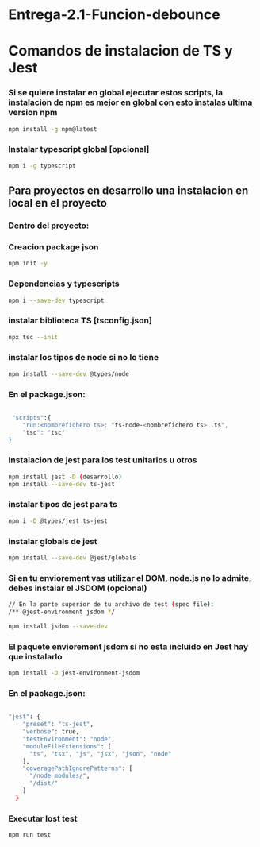 # Entrega-2.1-Funcion-debounce

# Comandos de instalacion de TS y Jest

### Si se quiere instalar en global ejecutar estos scripts, la instalacion de npm es mejor en global con esto instalas ultima version npm 

```sh
npm install -g npm@latest
```

### Instalar typescript global [opcional]

```sh
npm i -g typescript
```

## Para proyectos en desarrollo una instalacion en local en el proyecto

### Dentro del proyecto:
### Creacion  package json

```sh
npm init -y
```

### Dependencias y typescripts

```sh
npm i --save-dev typescript
```

### instalar biblioteca TS [tsconfig.json]

```sh
npx tsc --init 
```

### instalar los tipos de node si no lo tiene

```sh
npm install --save-dev @types/node
```

### En el package.json:

```sh

 "scripts":{
	"run:<nombrefichero ts>: "ts-node-<nombrefichero ts> .ts",
	"tsc": "tsc"
}

```

### Instalacion de jest para los test unitarios u otros

```sh
npm install jest -D (desarrollo)
npm install --save-dev ts-jest
```

### instalar tipos de jest para ts

```sh
npm i -D @types/jest ts-jest  
```

### instalar globals de jest

```sh
npm install --save-dev @jest/globals
```

### Si en tu enviorement vas utilizar el DOM, node.js no lo admite, debes instalar el JSDOM (opcional)
```sh
// En la parte superior de tu archivo de test (spec file):
/** @jest-environment jsdom */

npm install jsdom --save-dev

```

### El paquete enviorement jsdom si no esta incluido en Jest hay que instalarlo
```sh
npm install -D jest-environment-jsdom

```

### En el package.json:

```sh

"jest": {
    "preset": "ts-jest",
    "verbose": true,
    "testEnvironment": "node",
    "moduleFileExtensions": [
      "ts", "tsx", "js", "jsx", "json", "node"
    ],
    "coveragePathIgnorePatterns": [
      "/node_modules/",
      "/dist/"
    ]
  }

```
### Executar lost test 

```sh
npm run test
```